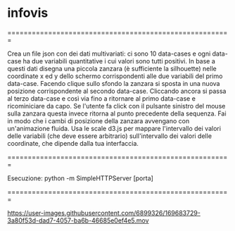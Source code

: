 # infovis

=======================================================

Crea un file json con dei dati multivariati: ci sono 10 data-cases e ogni data-case 
ha due variabili quantitative i cui valori sono tutti positivi. In base a questi dati 
disegna una piccola zanzara (è sufficiente la silhouette) nelle coordinate x ed y 
dello schermo corrispondenti alle due variabili del primo data-case. 
Facendo clique sullo sfondo la zanzara si sposta in una nuova posizione corrispondente 
al secondo data-case. Cliccando ancora si passa al terzo data-case e così via fino a 
ritornare al primo data-case e ricominiciare da capo. Se l'utente fa click con il 
pulsante sinistro del mouse sulla zanzara questa invece ritorna al punto precedente 
della sequenza.  Fai in modo che i cambi di posizione della zanzara avvengano 
con un'animazione fluida. Usa le scale d3.js per mappare l'intervallo dei valori delle 
variabili (che deve essere arbitrario) sull'intervallo dei valori delle coordinate, 
che dipende dalla tua interfaccia.

=======================================================

Esecuzione: python -m SimpleHTTPServer [porta]

=======================================================




https://user-images.githubusercontent.com/6899326/169683729-3a80f53d-dad7-4057-ba6b-46685e0ef4e5.mov

